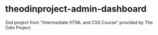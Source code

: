# theodinproject-admin-dashboard
2nd project from "Intermediate HTML and CSS Course" provided by The Odin Project.
